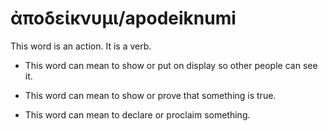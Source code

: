 # ἀποδείκνυμι/apodeiknumi 
This word is an action. It is a verb.

* This word can mean to show or put on display so other people can see it. 


* This word can mean to show or prove that something is true. 


* This word can mean to declare or proclaim something. 
